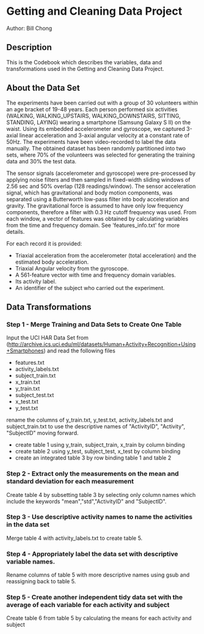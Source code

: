 # Getting and Cleaning Data Project
Author: Bill Chong

## Description
This is the Codebook which describes the variables, data and transformations used in the Getting and Cleaning Data Project.

## About the Data Set

The experiments have been carried out with a group of 30 volunteers within an age bracket of 19-48 years. Each person performed six activities (WALKING, WALKING_UPSTAIRS, WALKING_DOWNSTAIRS, SITTING, STANDING, LAYING) 
wearing a smartphone (Samsung Galaxy S II) on the waist. Using its embedded accelerometer and gyroscope, we captured 3-axial linear acceleration and 3-axial angular velocity at a constant rate of 50Hz. 
The experiments have been video-recorded to label the data manually. The obtained dataset has been randomly partitioned into two sets, where 70% of the volunteers was selected for generating the training 
data and 30% the test data. 

The sensor signals (accelerometer and gyroscope) were pre-processed by applying noise filters and then sampled in fixed-width sliding windows of 2.56 sec and 50% overlap (128 readings/window). The sensor acceleration signal, which has gravitational and body motion components, was separated using a Butterworth low-pass filter into body acceleration and gravity. The gravitational force is assumed to have only low frequency components, therefore a filter with 0.3 Hz cutoff frequency was used. From each window, a vector of features was obtained by calculating variables from the time and frequency domain. See 'features_info.txt' for more details. 

For each record it is provided:

- Triaxial acceleration from the accelerometer (total acceleration) and the estimated body acceleration.
- Triaxial Angular velocity from the gyroscope. 
- A 561-feature vector with time and frequency domain variables. 
- Its activity label. 
- An identifier of the subject who carried out the experiment.


## Data Transformations

### Step 1 - Merge Training and Data Sets to Create One Table

Input the UCI HAR Data Set from (http://archive.ics.uci.edu/ml/datasets/Human+Activity+Recognition+Using+Smartphones) and read the following files

- features.txt
- activity_labels.txt
- subject_train.txt
- x_train.txt
- y_train.txt
- subject_test.txt
- x_test.txt
- y_test.txt

rename the columns of y_train.txt, y_test.txt, activity_labels.txt and subject_train.txt to use the descriptive names of "ActivityID", "Activity", "SubjectID" moving forward.

- create table 1 using y_train, subject_train, x_train by column binding
- create table 2 using y_test, subject_test, x_test by column binding
- create an integrated table 3 by row binding table 1 and table 2

### Step 2 - Extract only the measurements on the mean and standard deviation for each measurement

Create table 4 by subsetting table 3 by selecting only column names which include the keywords "mean","std","ActivityID" and "SubjectID".

### Step 3 - Use descriptive activity names to name the activities in the data set

Merge table 4 with activity_labels.txt to create table 5.

### Step 4 - Appropriately label the data set with descriptive variable names. 

Rename columns of table 5 with more descriptive names using gsub and reassigning back to table 5.

### Step 5 - Create another independent tidy data set with the average of each variable for each activity and subject

Create table 6 from table 5 by calculating the means for each activity and subject
